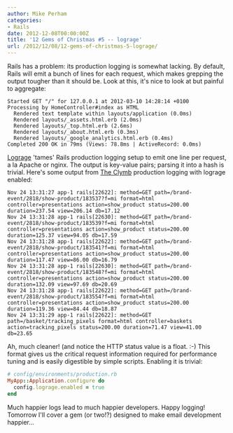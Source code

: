 ```yaml
---
author: Mike Perham
categories:
- Rails
date: 2012-12-08T00:00:00Z
title: '12 Gems of Christmas #5 -- lograge'
url: /2012/12/08/12-gems-of-christmas-5-lograge/
---
```


Rails has a problem: its production logging is somewhat lacking. By default, Rails will emit a bunch of lines for each request, which makes grepping the output tougher than it should be. Look at this, it's nice to look at but painful to aggregate:

```
Started GET "/" for 127.0.0.1 at 2012-03-10 14:28:14 +0100
Processing by HomeController#index as HTML
  Rendered text template within layouts/application (0.0ms)
  Rendered layouts/_assets.html.erb (2.0ms)
  Rendered layouts/_top.html.erb (2.6ms)
  Rendered layouts/_about.html.erb (0.3ms)
  Rendered layouts/_google_analytics.html.erb (0.4ms)
Completed 200 OK in 79ms (Views: 78.8ms | ActiveRecord: 0.0ms)
```

[Lograge][1] 'tames' Rails production logging setup to emit one line per request, a la Apache or nginx. The output is key-value pairs; parsing it into a hash is trivial. Here's some output from [The Clymb][2] production logging with lograge enabled:

```
Nov 24 13:31:27 app-1 rails[22622]: method=GET path=/brand-event/2818/show-product/183537?f=mi format=html controller=presentations action=show_product status=200.00 duration=237.54 view=206.14 db=17.12
Nov 24 13:31:28 app-1 rails[22630]: method=GET path=/brand-event/2818/show-product/183539?f=mi format=html controller=presentations action=show_product status=200.00 duration=125.37 view=94.05 db=17.59
Nov 24 13:31:28 app-1 rails[22622]: method=GET path=/brand-event/2818/show-product/183541?f=mi format=html controller=presentations action=show_product status=200.00 duration=117.47 view=86.00 db=16.79
Nov 24 13:31:28 app-1 rails[22630]: method=GET path=/brand-event/2818/show-product/183548?f=mi format=html controller=presentations action=show_product status=200.00 duration=132.09 view=97.69 db=20.69
Nov 24 13:31:28 app-1 rails[22622]: method=GET path=/brand-event/2818/show-product/183554?f=mi format=html controller=presentations action=show_product status=200.00 duration=119.36 view=84.44 db=18.87
Nov 24 13:31:29 app-1 rails[22622]: method=GET path=/basket/tracking_pixels format=html controller=baskets action=tracking_pixels status=200.00 duration=71.47 view=41.00 db=23.65
```

Ah, much cleaner! (and notice the HTTP status value is a float. :-) This format gives us the critical request information required for performance tuning and is easily digestible by simple scripts. Enabling it is trivial:

```ruby
# config/environments/production.rb
MyApp::Application.configure do
  config.lograge.enabled = true
end
```

Much happier logs lead to much happier developers. Happy logging! Tomorrow I'll cover a gem (or two!?) designed to make email development happier...

 [1]: https://github.com/roidrage/lograge
 [2]: http://theclymb.com/invite-from/mperham
